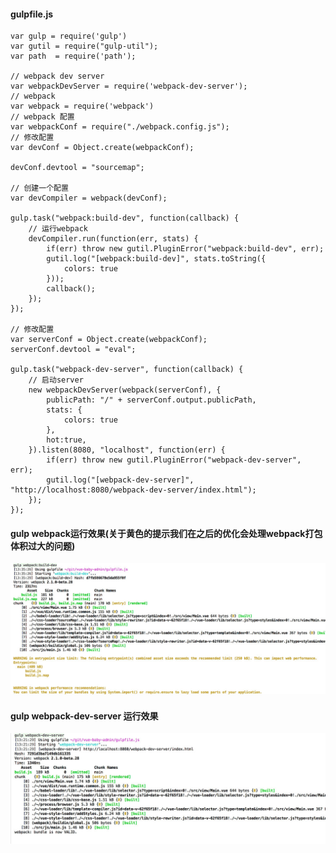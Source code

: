 #### gulpfile.js
    
    var gulp = require('gulp')
    var gutil = require("gulp-util");
    var path  = require('path');
    
    // webpack dev server
    var webpackDevServer = require('webpack-dev-server');
    // webpack
    var webpack = require('webpack')
    // webpack 配置
    var webpackConf = require("./webpack.config.js");
    // 修改配置
    var devConf = Object.create(webpackConf);
    
    devConf.devtool = "sourcemap";
    
    // 创建一个配置
    var devCompiler = webpack(devConf);
    
    gulp.task("webpack:build-dev", function(callback) {
        // 运行webpack
        devCompiler.run(function(err, stats) {
            if(err) throw new gutil.PluginError("webpack:build-dev", err);
            gutil.log("[webpack:build-dev]", stats.toString({
                colors: true
            }));
            callback();
        });
    });
    
    // 修改配置
    var serverConf = Object.create(webpackConf);
    serverConf.devtool = "eval";
    
    gulp.task("webpack-dev-server", function(callback) {
        // 启动server
        new webpackDevServer(webpack(serverConf), {
            publicPath: "/" + serverConf.output.publicPath,
            stats: {
                colors: true
            },
            hot:true,
        }).listen(8080, "localhost", function(err) {
            if(err) throw new gutil.PluginError("webpack-dev-server", err);
            gutil.log("[webpack-dev-server]", "http://localhost:8080/webpack-dev-server/index.html");
        });
    });
    
#### gulp webpack运行效果(关于黄色的提示我们在之后的优化会处理webpack打包体积过大的问题)
![alt text](../res/gulp-webpack.jpeg "运行效果")

#### gulp webpack-dev-server 运行效果
![alt text](../res/gulp-webpack-dev-server.jpeg "运行效果")
